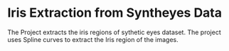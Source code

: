 # Iris Extraction from Syntheyes Data

The Project extracts the iris regions of sythetic eyes dataset.
The project uses Spline curves to extract the Iris region of the images.  
